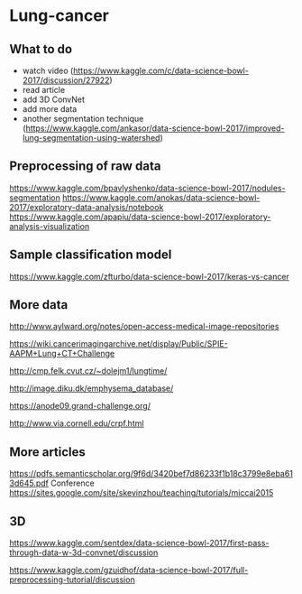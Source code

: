 # Lung-cancer

## What to do 
- watch video (https://www.kaggle.com/c/data-science-bowl-2017/discussion/27922)
- read article
- add 3D ConvNet
- add more data
- another segmentation technique (https://www.kaggle.com/ankasor/data-science-bowl-2017/improved-lung-segmentation-using-watershed)

## Preprocessing of raw data
https://www.kaggle.com/bpavlyshenko/data-science-bowl-2017/nodules-segmentation
https://www.kaggle.com/anokas/data-science-bowl-2017/exploratory-data-analysis/notebook
https://www.kaggle.com/apapiu/data-science-bowl-2017/exploratory-analysis-visualization


## Sample classification model
https://www.kaggle.com/zfturbo/data-science-bowl-2017/keras-vs-cancer



## More data
http://www.aylward.org/notes/open-access-medical-image-repositories


https://wiki.cancerimagingarchive.net/display/Public/SPIE-AAPM+Lung+CT+Challenge


http://cmp.felk.cvut.cz/~dolejm1/lungtime/

http://image.diku.dk/emphysema_database/

https://anode09.grand-challenge.org/

http://www.via.cornell.edu/crpf.html




## More articles

https://pdfs.semanticscholar.org/9f6d/3420bef7d86233f1b18c3799e8eba613d645.pdf
Conference https://sites.google.com/site/skevinzhou/teaching/tutorials/miccai2015



## 3D

https://www.kaggle.com/sentdex/data-science-bowl-2017/first-pass-through-data-w-3d-convnet/discussion

https://www.kaggle.com/gzuidhof/data-science-bowl-2017/full-preprocessing-tutorial/discussion

